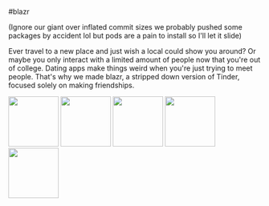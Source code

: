 #blazr

(Ignore our giant over inflated commit sizes we probably pushed some packages by accident lol but pods are a pain to install so I'll let it slide)

Ever travel to a new place and just wish a local could show you around? Or maybe you only interact with a limited amount of people now that you're out of college. Dating apps make things weird when you're just trying to meet people. That's why we made blazr, a stripped down version of Tinder, focused solely on making friendships. 


<img height="100" src="https://user-images.githubusercontent.com/8741833/39400336-86d97f1c-4afc-11e8-8ce1-ecfdcb640a9c.PNG">
<img height="100" src="https://user-images.githubusercontent.com/8741833/39400350-a884860c-4afc-11e8-88ee-eda4baac580e.PNG">
<img height="100" src="https://user-images.githubusercontent.com/8741833/39400355-b1203248-4afc-11e8-82a9-9abc13ed2665.PNG">
<img height="100" src="https://user-images.githubusercontent.com/8741833/39400361-cd0ebae2-4afc-11e8-9670-a0ea26f8d153.PNG">
<img height="100" src="https://user-images.githubusercontent.com/8741833/39400363-d1b13124-4afc-11e8-88da-bd45f10d27bc.PNG">

